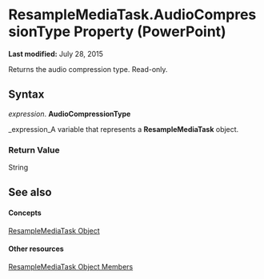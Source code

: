 
# ResampleMediaTask.AudioCompressionType Property (PowerPoint)

 **Last modified:** July 28, 2015

Returns the audio compression type. Read-only.

## Syntax

 _expression_. **AudioCompressionType**

 _expression_A variable that represents a  **ResampleMediaTask** object.


### Return Value

String


## See also


#### Concepts


 [ResampleMediaTask Object](d36d6a4b-b266-5c00-24e8-ca3c154bc469.md)
#### Other resources


 [ResampleMediaTask Object Members](1a7736dd-c61d-a88d-9cc7-8f9db782ae14.md)
